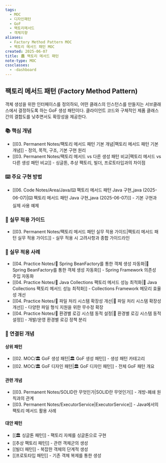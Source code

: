 ```yaml
---
tags:
  - MOC
  - 디자인패턴
  - GoF
  - 팩토리메서드
  - 객체지향
aliases:
  - Factory Method Pattern MOC
  - 팩토리 메서드 패턴 MOC
created: 2025-06-07
title: 🏛️ 팩토리 메서드 패턴
note-type: MOC
cssclasses:
  - -dashboard
---
```


## 팩토리 메서드 패턴 (Factory Method Pattern)

객체 생성을 위한 인터페이스를 정의하되, 어떤 클래스의 인스턴스를 만들지는 서브클래스에서 결정하도록 하는 GoF 생성 패턴이다. 클라이언트 코드와 구체적인 제품 클래스 간의 결합도를 낮추면서도 확장성을 제공한다.

### 📚 핵심 개념

- [[03. Permanent Notes/팩토리 메서드 패턴 기본 개념|팩토리 메서드 패턴 기본 개념]] - 정의, 목적, 구조, 기본 구현 원리
- [[03. Permanent Notes/팩토리 메서드 vs 다른 생성 패턴 비교|팩토리 메서드 vs 다른 생성 패턴 비교]] - 싱글톤, 추상 팩토리, 빌더, 프로토타입과의 차이점

### ⌨️ 주요 구현 방법

- [[06. Code Notes/Area/Java/⌨️ 팩토리 메서드 패턴 Java 구현_java (2025-06-07)|⌨️ 팩토리 메서드 패턴 Java 구현_java (2025-06-07)]] - 기본 구현과 실제 사용 예제

### 🔬 실무 적용 가이드

- [[03. Permanent Notes/팩토리 메서드 패턴 실무 적용 가이드|팩토리 메서드 패턴 실무 적용 가이드]] - 실무 적용 시 고려사항과 종합 가이드라인

### 🔬 실무 적용 사례

- [[04. Practice Notes/🔬 Spring BeanFactory를 통한 객체 생성 자동화|🔬 Spring BeanFactory를 통한 객체 생성 자동화]] - Spring Framework 의존성 주입 자동화
- [[04. Practice Notes/🔬 Java Collections 팩토리 메서드 성능 최적화|🔬 Java Collections 팩토리 메서드 성능 최적화]] - Collections Framework 메모리 효율성 개선
- [[04. Practice Notes/🔬 파일 처리 시스템 확장성 개선|🔬 파일 처리 시스템 확장성 개선]] - 다양한 파일 형식 지원을 위한 무수정 확장
- [[04. Practice Notes/🔬 환경별 로깅 시스템 동적 설정|🔬 환경별 로깅 시스템 동적 설정]] - 개발/운영 환경별 로깅 정책 분리

### 🔗 연결된 개념

#### 상위 패턴
- [[02. MOC/🏛️ GoF 생성 패턴|🏛️ GoF 생성 패턴]] - 생성 패턴 카테고리
- [[02. MOC/🏛️ GoF 디자인 패턴|🏛️ GoF 디자인 패턴]] - 전체 GoF 패턴 개요

#### 관련 개념
- [[03. Permanent Notes/SOLID란 무엇인가|SOLID란 무엇인가]] - 개방-폐쇄 원칙과의 관계
- [[03. Permanent Notes/ExecutorService|ExecutorService]] - Java에서의 팩토리 메서드 활용 사례

#### 대안 패턴
- [[🏛️ 싱글톤 패턴]] - 팩토리 자체를 싱글톤으로 구현
- [[추상 팩토리 패턴]] - 관련 객체군의 생성
- [[빌더 패턴]] - 복잡한 객체의 단계적 생성
- [[프로토타입 패턴]] - 기존 객체 복제를 통한 생성 